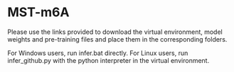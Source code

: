 # MST-m6A

Please use the links provided to download the virtual environment, model weights and pre-training files and place them in the corresponding folders.

For Windows users, run infer.bat directly.
For Linux users, run infer_github.py with the python interpreter in the virtual environment.
